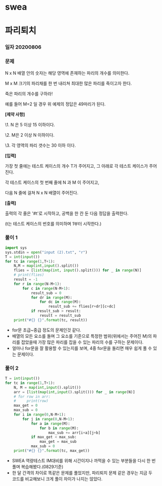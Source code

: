 # swea

# 파리퇴치

### 일자 20200806

### 문제

N x N 배열 안의 숫자는 해당 영역에 존재하는 파리의 개수를 의미한다.





M x M 크기의 파리채를 한 번 내리쳐 최대한 많은 파리를 죽이고자 한다.

죽은 파리의 개수를 구하라!

예를 들어 M=2 일 경우 위 예제의 정답은 49마리가 된다.



**[제약 사항]**

\1. N 은 5 이상 15 이하이다.

\2. M은 2 이상 N 이하이다.

\3. 각 영역의 파리 갯수는 30 이하 이다.


**[입력]**

가장 첫 줄에는 테스트 케이스의 개수 T가 주어지고, 그 아래로 각 테스트 케이스가 주어진다.

각 테스트 케이스의 첫 번째 줄에 N 과 M 이 주어지고,

다음 N 줄에 걸쳐 N x N 배열이 주어진다.


**[출력]**

출력의 각 줄은 '#t'로 시작하고, 공백을 한 칸 둔 다음 정답을 출력한다.

(t는 테스트 케이스의 번호를 의미하며 1부터 시작한다.)



### 풀이 1

```python
import sys
sys.stdin = open("input (2).txt", "r")
T = int(input())
for tc in range(1,T+1):
    N,M = map(int,input().split())
    flies = [list(map(int, input().split())) for _ in range(N)]
    # print(flies)
    result = -1
    for r in range(N-M+1):
        for c in range(N-M+1):
            result_sub = 0
            for dr in range(M):
                for dc in range(M):
                    result_sub += flies[r+dr][c+dc]
            if result_sub > result:
                result = result_sub
    print("#{} {}".format(tc, result))
```

- for문 초급~중급 정도의 문제인것 같다.
- 배열의 모든 요소를 돌며 그 요소를 기준으로 특정한 범위(위에서는 주어진 M)의 파리를 잡았을때 가장 많은 파리를 잡을 수 있는 파리의 수를 구하는 문제이다.
- 얼마나 for문을 잘 활용할 수 있는지를 보며, 4중 for문을 돌리면 매우 쉽게 풀 수 있는 문제이다.



### 풀이 2

```python
T = int(input())
for tc in range(1,T+1):
    N, M = map(int,input().split())
    arr = [list(map(int,input().split())) for _ in range(N)]
    # for row in arr:
    #     print(row)
    max_get = 0
    max_sub = 0
    for i in range(0,N-M+1):
        for j in range(0,N-M+1):
            for a in range(M):
                for b in range(M):
                    max_sub += arr[i+a][j+b]
            if max_get < max_sub:
                max_get = max_sub
            max_sub = 0
    print("#{} {}".format(tc, max_get))
```

- SWEA 역량테스트 IM대비를 위해 시간이지나 까먹을 수 있는 부분들을  다시 한 번 풀며 복습해봤다.(0829기준)
- 한 달 간격의 차이로 똑같은 문제를 풀었지만, 파리퇴치 문제 같은 경우는 지금 두 코드를 비교해보니 크게 풀이 차이가 나지는 않았다.